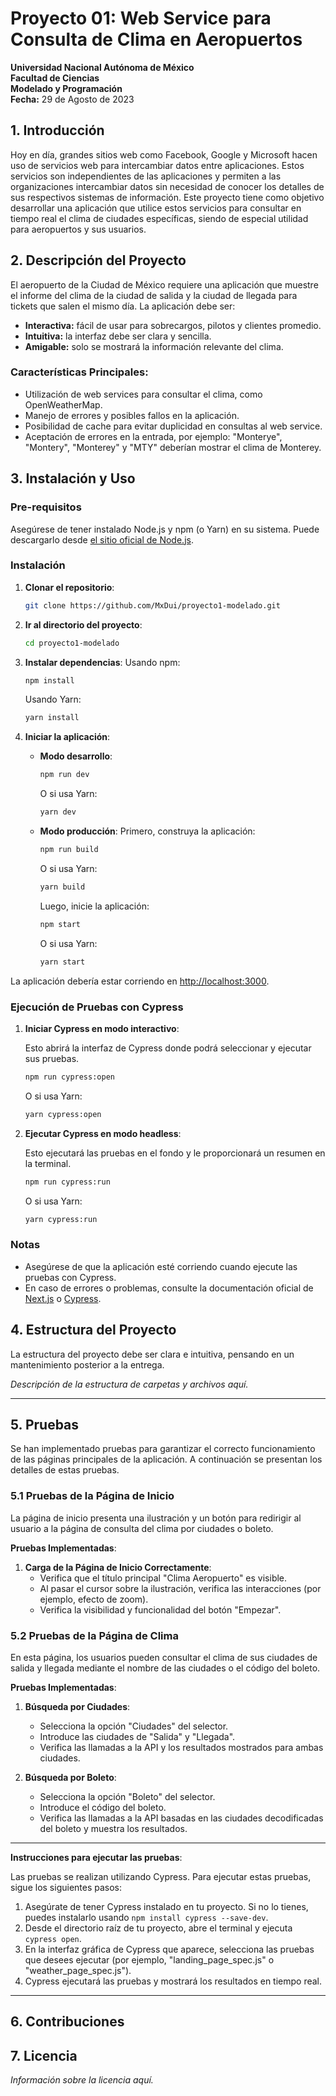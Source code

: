 # Proyecto 01: Web Service para Consulta de Clima en Aeropuertos

**Universidad Nacional Autónoma de México**  
**Facultad de Ciencias**  
**Modelado y Programación**  
**Fecha:** 29 de Agosto de 2023

## 1. Introducción

Hoy en día, grandes sitios web como Facebook, Google y Microsoft hacen uso de servicios web para intercambiar datos entre aplicaciones. Estos servicios son independientes de las aplicaciones y permiten a las organizaciones intercambiar datos sin necesidad de conocer los detalles de sus respectivos sistemas de información. Este proyecto tiene como objetivo desarrollar una aplicación que utilice estos servicios para consultar en tiempo real el clima de ciudades específicas, siendo de especial utilidad para aeropuertos y sus usuarios.

## 2. Descripción del Proyecto

El aeropuerto de la Ciudad de México requiere una aplicación que muestre el informe del clima de la ciudad de salida y la ciudad de llegada para tickets que salen el mismo día. La aplicación debe ser:

- **Interactiva:** fácil de usar para sobrecargos, pilotos y clientes promedio.
- **Intuitiva:** la interfaz debe ser clara y sencilla.
- **Amigable:** solo se mostrará la información relevante del clima.

### Características Principales:

- Utilización de web services para consultar el clima, como OpenWeatherMap.
- Manejo de errores y posibles fallos en la aplicación.
- Posibilidad de cache para evitar duplicidad en consultas al web service.
- Aceptación de errores en la entrada, por ejemplo: "Monterye", "Montery", "Monterey" y "MTY" deberían mostrar el clima de Monterey.

## 3. Instalación y Uso

### Pre-requisitos

Asegúrese de tener instalado Node.js y npm (o Yarn) en su sistema. Puede descargarlo desde [el sitio oficial de Node.js](https://nodejs.org/).

### Instalación

1. **Clonar el repositorio**:

   ```bash
   git clone https://github.com/MxDui/proyecto1-modelado.git
   ```

2. **Ir al directorio del proyecto**:

   ```bash
   cd proyecto1-modelado
   ```

3. **Instalar dependencias**:
   Usando npm:

   ```bash
   npm install
   ```

   Usando Yarn:

   ```bash
   yarn install
   ```

4. **Iniciar la aplicación**:

   - **Modo desarrollo**:

     ```bash
     npm run dev
     ```

     O si usa Yarn:

     ```bash
     yarn dev
     ```

   - **Modo producción**:
     Primero, construya la aplicación:

     ```bash
     npm run build
     ```

     O si usa Yarn:

     ```bash
     yarn build
     ```

     Luego, inicie la aplicación:

     ```bash
     npm start
     ```

     O si usa Yarn:

     ```bash
     yarn start
     ```

La aplicación debería estar corriendo en [http://localhost:3000](http://localhost:3000).

### Ejecución de Pruebas con Cypress

1. **Iniciar Cypress en modo interactivo**:

   Esto abrirá la interfaz de Cypress donde podrá seleccionar y ejecutar sus pruebas.

   ```bash
   npm run cypress:open
   ```

   O si usa Yarn:

   ```bash
   yarn cypress:open
   ```

2. **Ejecutar Cypress en modo headless**:

   Esto ejecutará las pruebas en el fondo y le proporcionará un resumen en la terminal.

   ```bash
   npm run cypress:run
   ```

   O si usa Yarn:

   ```bash
   yarn cypress:run
   ```

### Notas

- Asegúrese de que la aplicación esté corriendo cuando ejecute las pruebas con Cypress.
- En caso de errores o problemas, consulte la documentación oficial de [Next.js](https://nextjs.org/docs) o [Cypress](https://www.cypress.io/documentation/).

## 4. Estructura del Proyecto

La estructura del proyecto debe ser clara e intuitiva, pensando en un mantenimiento posterior a la entrega.

_Descripción de la estructura de carpetas y archivos aquí._

---

## 5. Pruebas

Se han implementado pruebas para garantizar el correcto funcionamiento de las páginas principales de la aplicación. A continuación se presentan los detalles de estas pruebas.

### 5.1 Pruebas de la Página de Inicio

La página de inicio presenta una ilustración y un botón para redirigir al usuario a la página de consulta del clima por ciudades o boleto.

**Pruebas Implementadas**:

1. **Carga de la Página de Inicio Correctamente**:
   - Verifica que el título principal "Clima Aeropuerto" es visible.
   - Al pasar el cursor sobre la ilustración, verifica las interacciones (por ejemplo, efecto de zoom).
   - Verifica la visibilidad y funcionalidad del botón "Empezar".

### 5.2 Pruebas de la Página de Clima

En esta página, los usuarios pueden consultar el clima de sus ciudades de salida y llegada mediante el nombre de las ciudades o el código del boleto.

**Pruebas Implementadas**:

1. **Búsqueda por Ciudades**:

   - Selecciona la opción "Ciudades" del selector.
   - Introduce las ciudades de "Salida" y "Llegada".
   - Verifica las llamadas a la API y los resultados mostrados para ambas ciudades.

2. **Búsqueda por Boleto**:
   - Selecciona la opción "Boleto" del selector.
   - Introduce el código del boleto.
   - Verifica las llamadas a la API basadas en las ciudades decodificadas del boleto y muestra los resultados.

---

**Instrucciones para ejecutar las pruebas**:

Las pruebas se realizan utilizando Cypress. Para ejecutar estas pruebas, sigue los siguientes pasos:

1. Asegúrate de tener Cypress instalado en tu proyecto. Si no lo tienes, puedes instalarlo usando `npm install cypress --save-dev`.
2. Desde el directorio raíz de tu proyecto, abre el terminal y ejecuta `cypress open`.
3. En la interfaz gráfica de Cypress que aparece, selecciona las pruebas que desees ejecutar (por ejemplo, "landing_page_spec.js" o "weather_page_spec.js").
4. Cypress ejecutará las pruebas y mostrará los resultados en tiempo real.

---

## 6. Contribuciones

## 7. Licencia

_Información sobre la licencia aquí._
